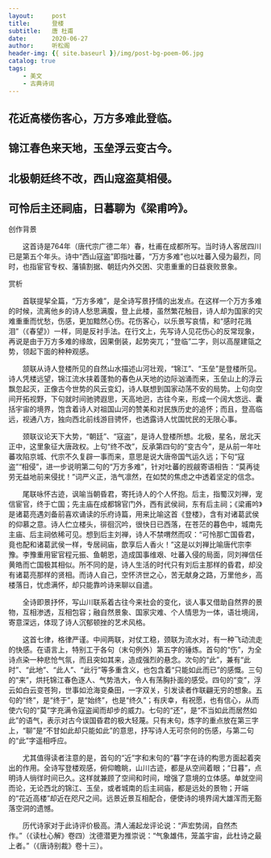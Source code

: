 ```yaml
---
layout:     post
title:      登楼
subtitle:   唐 杜甫
date:       2020-06-27
author:     听松阁
header-img: {{ site.baseurl }}/img/post-bg-poem-06.jpg
catalog: true
tags:
    - 美文
    - 古典诗词
---
```


## 花近高楼伤客心，万方多难此登临。

## 锦江春色来天地，玉垒浮云变古今。

## 北极朝廷终不改，西山寇盗莫相侵。

## 可怜后主还祠庙，日暮聊为《梁甫吟》。





创作背景

　　这首诗是764年（唐代宗广德二年）春，杜甫在成都所写。当时诗人客居四川已是第五个年头。诗中“西山寇盗”即指吐蕃，“万方多难”也以吐蕃入侵为最烈，同时，也指宦官专权、藩镇割据、朝廷内外交困、灾患重重的日益衰败景象。







赏析



　　首联提挈全篇，“万方多难”，是全诗写景抒情的出发点。在这样一个万方多难的时候，流离他乡的诗人愁思满腹，登上此楼，虽然繁花触目，诗人却为国家的灾难重重而忧愁，伤感，更加黯然心伤。花伤客心，以乐景写哀情，和“感时花溅泪”（《春望》）一样，同是反衬手法。在行文上，先写诗人见花伤心的反常现象，再说是由于万方多难的缘故，因果倒装，起势突兀；“登临”二字，则以高屋建瓴之势，领起下面的种种观感。



　　颔联从诗人登楼所见的自然山水描述山河壮观，“锦江”、“玉垒”是登楼所见。诗人凭楼远望，锦江流水挟着蓬勃的春色从天地的边际汹涌而来，玉垒山上的浮云飘忽起灭，正像古今世势的风云变幻，诗人联想到国家动荡不安的局势。上句向空间开拓视野，下句就时间驰骋遐思，天高地迥，古往今来，形成一个阔大悠远、囊括宇宙的境界，饱含着诗人对祖国山河的赞美和对民族历史的追怀；而且，登高临远，视通八方，独向西北前线游目骋怀，也透露诗人忧国忧民的无限心事。



　　颈联议论天下大势，“朝廷”、“寇盗”，是诗人登楼所想。北极，星名，居北天正中，这里象征大唐政权。上句“终不改”，反承第四句的“变古今”，是从前一年吐蕃攻陷京城、代宗不久复辟一事而来，意思是说大唐帝国气运久远；下句“寇盗”“相侵”，进一步说明第二句的“万方多难”，针对吐蕃的觊觎寄语相告：“莫再徒劳无益地前来侵扰！”词严义正，浩气凛然，在如焚的焦虑之中透着坚定的信念。



　　尾联咏怀古迹，讽喻当朝昏君，寄托诗人的个人怀抱。后主，指蜀汉刘禅，宠信宦官，终于亡国；先主庙在成都锦官门外，西有武侯祠，东有后主祠；《梁甫吟》是诸葛亮遇刘备前喜欢诵读的乐府诗篇，用来比喻这首《登楼》，含有对诸葛武侯的仰慕之意。诗人伫立楼头，徘徊沉吟，很快日已西落，在苍茫的暮色中，城南先主庙、后主祠依稀可见。想到后主刘禅，诗人不禁喟然而叹：“可怜那亡国昏君，竟也配和诸葛武侯一样，专居祠庙，歆享后人香火！”这是以刘禅比喻唐代宗李豫。李豫重用宦官程元振、鱼朝恩，造成国事维艰、吐蕃入侵的局面，同刘禅信任黄皓而亡国极其相似。所不同的是，诗人生活的时代只有刘后主那样的昏君，却没有诸葛亮那样的贤相。而诗人自己，空怀济世之心，苦无献身之路，万里他乡，高楼落日，忧虑满怀，却只能靠吟诗来聊以自遣。



　　全诗即景抒怀，写山川联系着古往今来社会的变化，谈人事又借助自然界的景物，互相渗透，互相包容；融自然景象、国家灾难、个人情思为一体，语壮境阔，寄意深远，体现了诗人沉郁顿挫的艺术风格。



　　这首七律，格律严谨。中间两联，对仗工稳，颈联为流水对，有一种飞动流走的快感。在语言上，特别工于各句（末句例外）第五字的锤炼。首句的“伤”，为全诗点染一种悲怆气氛，而且突如其来，造成强烈的悬念。次句的“此”，兼有“此时”、“此地”、“此人”、“此行”等多重含义，也包含着“只能如此而已”的感慨。三句的“来”，烘托锦江春色逐人、气势浩大，令人有荡胸扑面的感受。四句的“变”，浮云如白云变苍狗，世事如沧海变桑田，一字双关，引发读者作联翩无穷的想象。五句的“终”，是“终于”，是“始终”，也是“终久”；有庆幸，有祝愿，也有信心，从而使六句的“莫”字充满令寇盗闻而却步的威力。七句的“还”，是“不当如此而居然如此”的语气，表示对古今误国昏君的极大轻蔑。只有末句，炼字的重点放在第三字上，“聊”是“不甘如此却只能如此”的意思，抒写诗人无可奈何的伤感，与第二句的“此”字遥相呼应。



　　尤其值得读者注意的是，首句的“近”字和末句的“暮”字在诗的构思方面起着突出的作用。全诗写登楼观感，俯仰瞻眺，山川古迹，都是从空间着眼；“日暮”，点明诗人徜徉时间已久。这样就兼顾了空间和时间，增强了意境的立体感。单就空间而论，无论西北的锦江、玉垒，或者城南的后主祠庙，都是远处的景物；开端的“花近高楼”却近在咫尺之间。远景近景互相配合，便使诗的境界阔大雄浑而无豁落空洞的遗憾。



　　历代诗家对于此诗评价极高。清人浦起龙评论说：“声宏势阔，自然杰作。”（《读杜心解》卷四）沈德潜更为推崇说：“气象雄伟，笼盖宇宙，此杜诗之最上者。”（《唐诗别裁》卷十三）。

